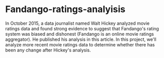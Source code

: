 # Fandango-ratings-analyisis
In October 2015, a data journalist named Walt Hickey analyzed movie ratings data and found strong evidence to suggest that Fandango's rating system was biased and dishonest (Fandango is an online movie ratings aggregator). He published his analysis in this article.  In this project, we'll analyze more recent movie ratings data to determine whether there has been any change after Hickey's analysis.
